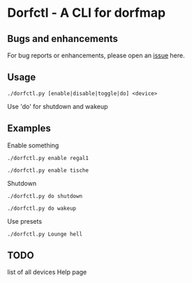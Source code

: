 # Dorfctl - A CLI for dorfmap

## Bugs and enhancements

For bug reports or enhancements, please open an [issue](https://github.com/A2nkF/dorfctl/issues) here.

## Usage

`./dorfctl.py [enable|disable|toggle|do] <device>`

Use 'do' for shutdown and wakeup


## Examples
Enable something

`./dorfctl.py enable regal1`

`./dorfctl.py enable tische`

Shutdown

`./dorfctl.py do shutdown`

`./dorfctl.py do wakeup`

Use presets

`./dorfctl.py Lounge hell`

## TODO
list of all devices
Help page
